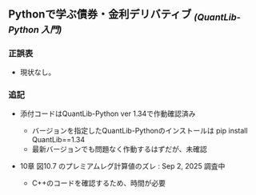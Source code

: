 ## Pythonで学ぶ債券・金利デリバティブ <sub>*(QuantLib-Python 入門)*</sub>

### 正誤表  

- 現状なし。
<!--
| ページ | 誤 | 正 |
|--------|----|----|
|  |  |  |

---
-->

### 追記

- 添付コードはQuantLib-Python ver 1.34で作動確認済み
  - バージョンを指定したQuantLib-Pythonのインストールは pip install QuantLib==1.34
  - 最新バージョンでも問題なく作動するはずだが、未確認

- 10章 図10.7 のプレミアムレグ計算値のズレ  : Sep 2, 2025 調査中
  - C++のコードを確認するため、時間が必要
